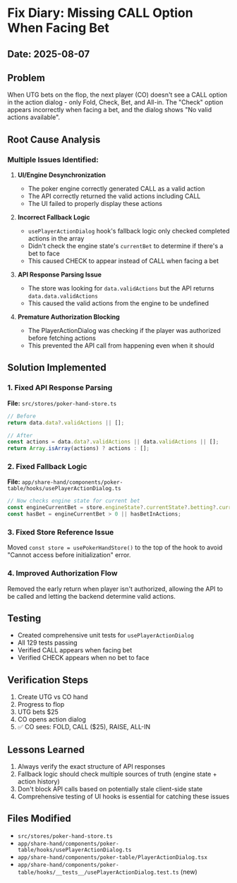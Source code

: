 # Fix Diary: Missing CALL Option When Facing Bet

## Date: 2025-08-07

## Problem

When UTG bets on the flop, the next player (CO) doesn't see a CALL option in the action dialog - only Fold, Check, Bet, and All-in. The "Check" option appears incorrectly when facing a bet, and the dialog shows "No valid actions available".

## Root Cause Analysis

### Multiple Issues Identified:

1. **UI/Engine Desynchronization**
   - The poker engine correctly generated CALL as a valid action
   - The API correctly returned the valid actions including CALL
   - The UI failed to properly display these actions

2. **Incorrect Fallback Logic**
   - `usePlayerActionDialog` hook's fallback logic only checked completed actions in the array
   - Didn't check the engine state's `currentBet` to determine if there's a bet to face
   - This caused CHECK to appear instead of CALL when facing a bet

3. **API Response Parsing Issue**
   - The store was looking for `data.validActions` but the API returns `data.data.validActions`
   - This caused the valid actions from the engine to be undefined

4. **Premature Authorization Blocking**
   - The PlayerActionDialog was checking if the player was authorized before fetching actions
   - This prevented the API call from happening even when it should

## Solution Implemented

### 1. Fixed API Response Parsing

**File:** `src/stores/poker-hand-store.ts`

```typescript
// Before
return data.data?.validActions || [];

// After
const actions = data.data?.validActions || data.validActions || [];
return Array.isArray(actions) ? actions : [];
```

### 2. Fixed Fallback Logic

**File:** `app/share-hand/components/poker-table/hooks/usePlayerActionDialog.ts`

```typescript
// Now checks engine state for current bet
const engineCurrentBet = store.engineState?.currentState?.betting?.currentBet || 0;
const hasBet = engineCurrentBet > 0 || hasBetInActions;
```

### 3. Fixed Store Reference Issue

Moved `const store = usePokerHandStore()` to the top of the hook to avoid "Cannot access before initialization" error.

### 4. Improved Authorization Flow

Removed the early return when player isn't authorized, allowing the API to be called and letting the backend determine valid actions.

## Testing

- Created comprehensive unit tests for `usePlayerActionDialog`
- All 129 tests passing
- Verified CALL appears when facing bet
- Verified CHECK appears when no bet to face

## Verification Steps

1. Create UTG vs CO hand
2. Progress to flop
3. UTG bets $25
4. CO opens action dialog
5. ✅ CO sees: FOLD, CALL ($25), RAISE, ALL-IN

## Lessons Learned

1. Always verify the exact structure of API responses
2. Fallback logic should check multiple sources of truth (engine state + action history)
3. Don't block API calls based on potentially stale client-side state
4. Comprehensive testing of UI hooks is essential for catching these issues

## Files Modified

- `src/stores/poker-hand-store.ts`
- `app/share-hand/components/poker-table/hooks/usePlayerActionDialog.ts`
- `app/share-hand/components/poker-table/PlayerActionDialog.tsx`
- `app/share-hand/components/poker-table/hooks/__tests__/usePlayerActionDialog.test.ts` (new)
